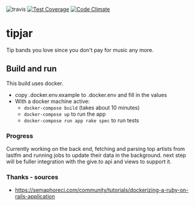 ![travis](https://travis-ci.org/erikdstock/tipjar.svg?branch=master)
[![Test Coverage](https://codeclimate.com/github/erikdstock/tipjar/badges/coverage.svg)](https://codeclimate.com/github/erikdstock/tipjar/coverage)
[![Code Climate](https://codeclimate.com/github/erikdstock/tipjar/badges/gpa.svg)](https://codeclimate.com/github/erikdstock/tipjar)

# tipjar
Tip bands you love since you don't pay for music any more.

## Build and run
This build uses docker.
* copy .docker.env.example to .docker.env and fill in the values
* With a docker machine active:
  * `docker-compose build` (takes about 10 minutes)
  * `docker-compose up` to run the app
  * `docker-compose run app rake spec` to run tests

### Progress
  Currently working on the back end, fetching and parsing top artists from lastfm and running jobs to update their data in the background. next step will be fuller integration with the give.to api and views to support it.

### Thanks - sources
- https://semaphoreci.com/community/tutorials/dockerizing-a-ruby-on-rails-application
